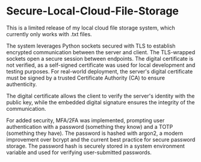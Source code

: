 # Secure-Local-Cloud-File-Storage

This is a limited release of my local cloud file storage system, which currently only works with .txt files.

The system leverages Python sockets secured with TLS to establish encrypted communication between the server and client. The TLS-wrapped sockets open a secure session between endpoints. The digital certificate is not verified, as a self-signed certificate was used for local development and testing purposes. For real-world deployment, the server's digital certificate must be signed by a trusted Certificate Authority (CA) to ensure authenticity.

The digital certificate allows the client to verify the server's identity with the public key, while the embedded digital signature ensures the integrity of the communication.

For added security, MFA/2FA was implemented, prompting user authentication with a password (something they know) and a TOTP (something they have). The password is hashed with argon2, a modern improvement over bcrypt and the current best practice for secure password storage. The password hash is securely stored in a system environment variable and used for verifying user-submitted passwords.
